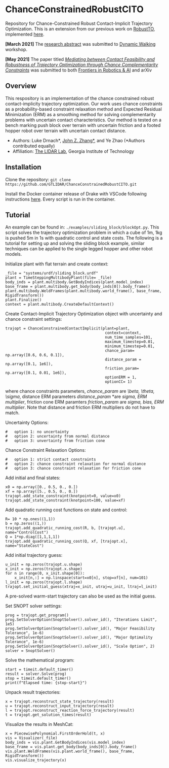# ChanceConstrainedRobustCITO
Repository for Chance-Constrained Robust Contact-Implicit Trajectory Optimization.
This is an extension from our previous work on [RobustTO](http://lab-idar.gatech.edu/wp-content/uploads/Publications/robust-traj-opt-2021.pdf), implemented [here](https://github.com/GTLIDAR/RobustContactERM).

**[March 2021]** The [research abstract](http://lab-idar.gatech.edu/wp-content/uploads/Publications/DW2021_Chance_Constraint.pdf) was submitted to [Dynamic Walking](https://www.dynamicwalking2021.org/) workshop. 

**[May 2021]** The paper titled [*Mediating between Contact Feasibility and Robustness of Trajectory Optimization through Chance Complementarity Constraints*](http://lab-idar.gatech.edu/wp-content/uploads/Publications/Chance_Constrained_Robust_CITO_2021.pdf) was submitted to both [Frontiers in Robotics & AI](https://www.frontiersin.org/research-topics/25532/advancements-in-trajectory-optimization-and-model-predictive-control-for-legged-systems) and arXiv

## Overview
This respository is an implementation of the chance constrained robust contact-implicity trajectory optimization. Our work uses chance constraints as a probability-based constraint relaxation method and Expected Residual Minimization (ERM) as a smoothing method for solving complementarity problems with uncertain contact characteristics. Our method is tested on a bench marking push block over terrain with uncertain friction and a footed hopper robot over terrain with uncertain contact distance. 

* Authors: Luke Drnach*, [John Z. Zhang*](https://jzzhang3.github.io/), and Ye Zhao (*Authors contributed equally)
* Affiliation: [The LIDAR Lab](http://lab-idar.gatech.edu/), Georgia Institute of Technology

## Installation
Clone the repository: `git clone https://github.com/GTLIDAR/ChanceConstrainedRobustCITO.git`

Install the Docker container release of Drake with VSCode following instructions [here](https://drake.mit.edu/docker.html). Every script is run in the container. 

## Tutorial
An example can be found in: `./examples/sliding_block/blockOpt.py`. This script solves the trajectory optimization problem in which a cube of 1m, 1kg is pushed 5m in 1s with quadratic control and state costs. The following is a tutorial for setting up and solving the sliding block example, similar techniques can be applied to the single legged hopper and other robot models. 

Initialize plant with flat terrain and create context:

```
_file = "systems/urdf/sliding_block.urdf"
plant = TimeSteppingMultibodyPlant(file= _file)
body_inds = plant.multibody.GetBodyIndices(plant.model_index)
base_frame = plant.multibody.get_body(body_inds[0]).body_frame()
plant.multibody.WeldFrames(plant.multibody.world_frame(), base_frame, RigidTransform())
plant.Finalize()
context = plant.multibody.CreateDefaultContext()
```
Create Contact-Implicit Trajectory Optimization object with uncertainty and chance constraint settings:
```
trajopt = ChanceConstrainedContactImplicit(plant=plant,
                                            context=context,
                                            num_time_samples=101,
                                            maximum_timestep=0.01,
                                            minimum_timestep=0.01,
                                            chance_param= np.array([0.6, 0.6, 0.1]),
                                            distance_param = np.array([0.1, 1e6]),
                                            friction_param= np.array([0.1, 0.01, 1e6]),
                                            optionERM = 1,
                                            optionCC= 1)
```
where chance constraints parameters, *chance_param* are *\beta, \theta, \sigma*, distance ERM parameters *distance_param* *are *sigma, ERM multiplier*, friction cone ERM paramters *friction_param* are *sigma, bias, ERM multiplier*. Note that distance and friction ERM multipliers do not have to match. 

Uncertainty Options:
```
#   option 1: no uncertainty
#   option 2: uncertainty from normal distance
#   option 3: unvertainty from friction cone
```

Chance Constraint Relaxation Options:
```
#   option 1: strict contact constraints
#   option 2: chance constraint relaxation for normal distance
#   option 3: chance constraint relaxation for friction cone
```

Add initial and final states:
```
x0 = np.array([0., 0.5, 0., 0.])
xf = np.array([5., 0.5, 0., 0.])
trajopt.add_state_constraint(knotpoint=0, value=x0)    
trajopt.add_state_constraint(knotpoint=100, value=xf)
```
Add quadratic running cost functions on state and control:
```
R= 10 * np.ones((1,1))
b = np.zeros((1,))
trajopt.add_quadratic_running_cost(R, b, [trajopt.u], name="ControlCost")
Q = 1*np.diag([1,1,1,1])
trajopt.add_quadratic_running_cost(Q, xf, [trajopt.x], name="StateCost")
```
Add initial trajectory guess:
```
u_init = np.zeros(trajopt.u.shape)
x_init = np.zeros(trajopt.x.shape)
for n in range(0, x_init.shape[0]):
    x_init[n,:] = np.linspace(start=x0[n], stop=xf[n], num=101)
l_init = np.zeros(trajopt.l.shape)
trajopt.set_initial_guess(xtraj=x_init, utraj=u_init, ltraj=l_init)
```
A pre-solved warm-start trajectory can also be used as the initial guess. 

Set SNOPT solver settings:
```
prog = trajopt.get_program()
prog.SetSolverOption(SnoptSolver().solver_id(), "Iterations Limit", 1e5)
prog.SetSolverOption(SnoptSolver().solver_id(), "Major Feasibility Tolerance", 1e-6)
prog.SetSolverOption(SnoptSolver().solver_id(), "Major Optimality Tolerance", 1e-6)
prog.SetSolverOption(SnoptSolver().solver_id(), "Scale Option", 2)
solver = SnoptSolver()
```
Solve the mathematical program:
```
start = timeit.default_timer()
result = solver.Solve(prog)
stop = timeit.default_timer()
print(f"Elapsed time: {stop-start}")
```
Unpack result trajectories:
```
x = trajopt.reconstruct_state_trajectory(result)
u = trajopt.reconstruct_input_trajectory(result)
l = trajopt.reconstruct_reaction_force_trajectory(result)
t = trajopt.get_solution_times(result)
```
Visualize the results in MeshCat:
```
x = PiecewisePolynomial.FirstOrderHold(t, x)
vis = Visualizer(_file)
body_inds = vis.plant.GetBodyIndices(vis.model_index)
base_frame = vis.plant.get_body(body_inds[0]).body_frame()
vis.plant.WeldFrames(vis.plant.world_frame(), base_frame, RigidTransform())
vis.visualize_trajectory(x)
```

